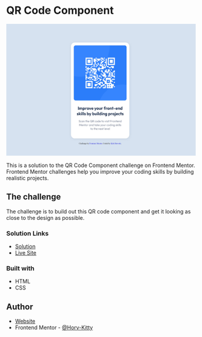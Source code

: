 # QR Code Component

![](images/screenshot.jpg)

This is a solution to the QR Code Component challenge on Frontend Mentor.
Frontend Mentor challenges help you improve your coding skills by building realistic projects.

## The challenge

The challenge is to build out this QR code component and get it looking as close to the design as possible.

### Solution Links

- [Solution](https://www.frontendmentor.io/solutions/qr-code-component-NIB6iMwr9S)
- [Live Site](https://qr-code-component-kh.netlify.app/)

### Built with

- HTML
- CSS

## Author

- [Website](https://www.kittihorvath.com)
- Frontend Mentor - [@Horv-Kitty](https://www.frontendmentor.io/profile/Horv-Kitty)
